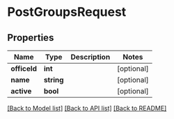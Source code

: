 # PostGroupsRequest

## Properties
Name | Type | Description | Notes
------------ | ------------- | ------------- | -------------
**officeId** | **int** |  | [optional] 
**name** | **string** |  | [optional] 
**active** | **bool** |  | [optional] 

[[Back to Model list]](../../README.md#documentation-for-models) [[Back to API list]](../../README.md#documentation-for-api-endpoints) [[Back to README]](../../README.md)

